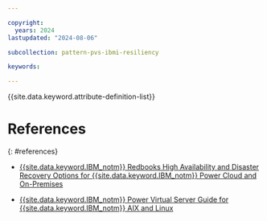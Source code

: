 ```yaml
---

copyright:
  years: 2024
lastupdated: "2024-08-06"

subcollection: pattern-pvs-ibmi-resiliency

keywords:

---
```


{{site.data.keyword.attribute-definition-list}}

# References
{: #references}

- [{{site.data.keyword.IBM_notm}} Redbooks High Availability and Disaster Recovery Options for {{site.data.keyword.IBM_notm}} Power Cloud and On-Premises](https://www.redbooks.ibm.com/redpapers/pdfs/redp5656.pdf)

- [{{site.data.keyword.IBM_notm}} Power Virtual Server Guide for {{site.data.keyword.IBM_notm}} AIX and Linux](https://www.redbooks.ibm.com/redbooks/pdfs/sg248512.pdf)
